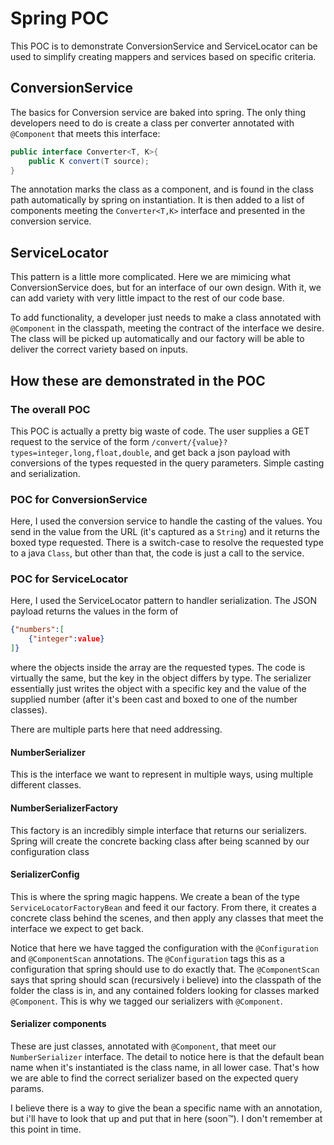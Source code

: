 # Spring POC

This POC is to demonstrate ConversionService and ServiceLocator can be used to simplify creating mappers and services based on specific criteria.

## ConversionService
The basics for Conversion service are baked into spring. The only thing developers need to do is create a class per converter annotated with `@Component` that meets this interface:
```java
public interface Converter<T, K>{
    public K convert(T source);
}
```

The annotation marks the class as a component, and is found in the class path automatically by spring on instantiation. It is then added to a list of components meeting the `Converter<T,K>` interface and presented in the conversion service.

## ServiceLocator

This pattern is a little more complicated. Here we are mimicing what ConversionService does, but for an interface of our own design. With it, we can add variety with very little impact to the rest of our code base.

To add functionality, a developer just needs to make a class annotated with `@Component` in the classpath, meeting the contract of the interface we desire. The class will be picked up automatically and our factory will be able to deliver the correct variety based on inputs.

## How these are demonstrated in the POC
### The overall POC
This POC is actually a pretty big waste of code. The user supplies a GET request to the service of the form `/convert/{value}?types=integer,long,float,double`, and get back a json payload with conversions of the types requested in the query parameters. Simple casting and serialization.

### POC for ConversionService
Here, I used the conversion service to handle the casting of the values. You send in the value from the URL (it's captured as a `String`) and it returns the boxed type requested. There is a switch-case to resolve the requested type to a java `Class`, but other than that, the code is just a call to the service.

### POC for ServiceLocator
Here, I used the ServiceLocator pattern to handler serialization. The JSON payload returns the values in the form of
```json
{"numbers":[
    {"integer":value}
]}
```
where the objects inside the array are the requested types. The code is virtually the same, but the key in the object differs by type. The serializer essentially just writes the object with a specific key and the value of the supplied number (after it's been cast and boxed to one of the number classes).

There are multiple parts here that need addressing. 
#### NumberSerializer
This is the interface we want to represent in multiple ways, using multiple different classes.
#### NumberSerializerFactory
This factory is an incredibly simple interface that returns our serializers. Spring will create the concrete backing class after being scanned by our configuration class
#### SerializerConfig
This is where the spring magic happens. We create a bean of the type `ServiceLocatorFactoryBean` and feed it our factory. From there, it creates a concrete class behind the scenes, and then apply any classes that meet the interface we expect to get back.

Notice that here we have tagged the configuration with the `@Configuration` and `@ComponentScan` annotations. The `@Configuration` tags this as a configuration that spring should use to do exactly that. The `@ComponentScan` says that spring should scan (recursively i believe) into the classpath of the folder the class is in, and any contained folders looking for classes marked `@Component`. This is why we tagged our serializers with `@Component`.
#### Serializer components
These are just classes, annotated with `@Component`, that meet our `NumberSerializer` interface. The detail to notice here is that the default bean name when it's instantiated is the class name, in all lower case. That's how we are able to find the correct serializer based on the expected query params. 

I believe there is a way to give the bean a specific name with an annotation, but i'll have to look that up and put that in here (soon™). I don't remember at this point in time.